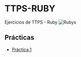 # TTPS-RUBY

Ejercicios de TTPS - Ruby
![Rubys](![6a4d92a0549fa51bb47292e6d3bb4cca](https://github.com/user-attachments/assets/db72c078-9f92-4053-8241-537946a2adaa)
)

## Prácticas

- [Práctica 1](https://github.com/LauraCuenca/TTPS-Ruby/tree/main/Practica%201)
